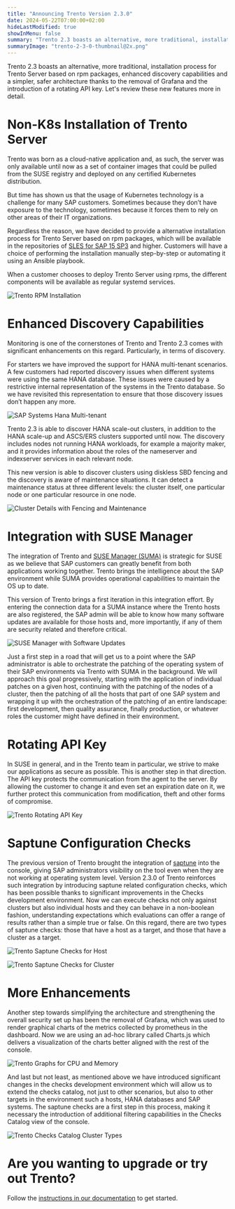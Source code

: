 ```yaml
---
title: "Announcing Trento Version 2.3.0"
date: 2024-05-22T07:00:00+02:00
hideLastModified: true
showInMenu: false
summary: "Trento 2.3 boasts an alternative, more traditional, installation process for Trento Server..."
summaryImage: "trento-2-3-0-thumbnail@2x.png"
---
```


Trento 2.3 boasts an alternative, more traditional, installation process for Trento Server based on rpm packages, enhanced discovery capabilities and a simpler, safer architecture thanks to the removal of Grafana and the introduction of a rotating API key. Let's review these new features more in detail.

# Non-K8s Installation of Trento Server
Trento was born as a cloud-native application and, as such, the server was only available until now as a set of container images that could be pulled from the SUSE registry and deployed on any certified Kubernetes distribution.

But time has shown us that the usage of Kubernetes technology is a challenge for many SAP customers. Sometimes because they don’t have exposure to the technology, sometimes because it forces them to rely on other areas of their IT organizations.

Regardless the reason, we have decided to provide a alternative installation process for Trento Server based on rpm packages, which will be available in the repositories of [SLES for SAP 15 SP3](https://www.suse.com/products/sles-for-sap/) and higher. Customers will have a choice of performing the installation manually step-by-step or automating it using an Ansible playbook.

When a customer chooses to deploy Trento Server using rpms, the different components will be available as regular systemd services.

![Trento RPM Installation](trento-rpm-install@2x.png)

# Enhanced Discovery Capabilities
Monitoring is one of the cornerstones of Trento and Trento 2.3 comes with significant enhancements on this regard. Particularly, in terms of discovery.

For starters we have improved the support for HANA multi-tenant scenarios. A few customers had reported discovery issues when different systems were using the same HANA database. These issues were caused by a restrictive internal representation of the systems in the Trento database. So we have revisited this representation to ensure that those discovery issues don’t happen any more.

![SAP Systems Hana Multi-tenant](sap-systems-multi-tenant@2x.png)

Trento 2.3 is able to discover HANA scale-out clusters, in addition to the HANA scale-up and ASCS/ERS clusters supported until now. The discovery includes nodes not running HANA workloads, for example a majority maker, and it provides information about the roles of the nameserver and indexserver services in each relevant node.

This new version is able to discover clusters using diskless SBD fencing and the discovery is aware of maintenance situations. It can detect a maintenance status at three different levels: the cluster itself, one particular node or one particular resource in one node.

![Cluster Details with Fencing and Maintenance](cluster-fencing-with-maintenance@2x.png)

# Integration with SUSE Manager
The integration of Trento and [SUSE Manager (SUMA)](https://www.suse.com/products/suse-manager/) is strategic for SUSE as we believe that SAP customers can greatly benefit from both applications working together. Trento brings the intelligence about the SAP environment while SUMA provides operational capabilities to maintain the OS up to date.

This version of Trento brings a first iteration in this integration effort. By entering the connection data for a SUMA instance where the Trento hosts are also registered, the SAP admin will be able to know how many software updates are available for those hosts and, more importantly, if any of them are security related and therefore critical.

![SUSE Manager with Software Updates](suse-manager-with-software-updates@2x.png)

Just a first step in a road that will get us to a point where the SAP administrator is able to orchestrate the patching of the operating system of their SAP environments via Trento with SUMA in the background. We will approach this goal progressively, starting with the application of individual patches on a given host, continuing with the patching of the nodes of a cluster, then the patching of all the hosts that part of one SAP system and wrapping it up with the orchestration of the patching of an entire landscape: first development, then quality assurance, finally production, or whatever roles the customer might have defined in their environment.

# Rotating API Key
In SUSE in general, and in the Trento team in particular, we strive to make our applications as secure as possible. This is another step in that direction. The API key protects the communication from the agent to the server. By allowing the customer to change it and even set an expiration date on it, we further protect this communication from modification, theft and other forms of compromise.

![Trento Rotating API Key](trento-rotating-api-key@2x.png)

# Saptune Configuration Checks
The previous version of Trento brought the integration of [saptune](https://github.com/SUSE/saptune) into the console, giving SAP administrators visibility on the tool even when they are not working at operating system level. Version 2.3.0 of Trento reinforces such integration by introducing saptune related configuration checks, which has been possible thanks to significant improvements in the Checks development environment. Now we can execute checks not only against clusters but also individual hosts and they can behave in a non-boolean fashion, understanding expectations which evaluations can offer a range of results rather than a simple true or false. On this regard, there are two types of saptune checks: those that have a host as a target, and those that have a cluster as a target.

![Trento Saptune Checks for Host](saptune-checks-host@2x.png)

![Trento Saptune Checks for Cluster](saptune-checks-cluster@2x.png)

# More Enhancements
Another step towards simplifying the architecture and strengthening the overall security set up has been the removal of Grafana, which was used to render graphical charts of the metrics collected by prometheus in the dashboard. Now we are using an ad-hoc library called Charts.js which delivers a visualization of the charts better aligned with the rest of the console.

![Trento Graphs for CPU and Memory](trento-graphs@2x.png)

And last but not least, as mentioned above we have introduced significant changes in the checks development environment which will allow us to extend the checks catalog, not just to other scenarios, but also to other targets in the environment such a hosts, HANA databases and SAP systems. The saptune checks are a first step in this process, making it necessary the introduction of additional filtering capabilities in the Checks Catalog view of the console.

![Trento Checks Catalog Cluster Types](checks-catalog-cluster-types@2x.png)

# Are you wanting to upgrade or try out Trento?
Follow the [instructions in our documentation](https://documentation.suse.com/sles-sap/trento/single-html/SLES-SAP-trento/index.html "Getting started with Trento Premium") to get started.
